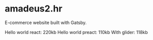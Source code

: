 # amadeus2.hr

E-commerce website built with Gatsby.

Hello world react: 220kb
Hello world preact: 110kb
With glider: 118kb
